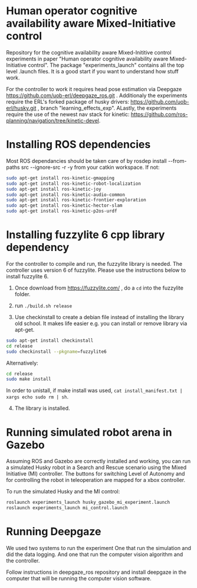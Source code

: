 # Human operator cognitive availability aware Mixed-Initiative control
Repository for the cognitive availability aware Mixed-Inititive control experiments in paper "Human operator cognitive availability aware Mixed-Initiative control". The package "experiments_launch" contains all the top level .launch files. It is a good start if you want to understand how stuff work. 

For the controller to work it requires head pose estimation via Deepgaze https://github.com/uob-erl/deepgaze_ros.git .
Additionaly the experiments require the ERL's forked package of husky drivers: https://github.com/uob-erl/husky.git , branch "learning_effects_exp". ALastly, the experiments require the use of the newest nav stack for kinetic: https://github.com/ros-planning/navigation/tree/kinetic-devel.

# Installing ROS dependencies
Most ROS dependancies should be taken care of by rosdep install --from-paths src --ignore-src -r -y from your catkin workspace. If not:

```sh
sudo apt-get install ros-kinetic-gmapping
sudo apt-get install ros-kinetic-robot-localization
sudo apt-get install ros-kinetic-joy
sudo apt-get install ros-kinetic-audio-common
sudo apt-get install ros-kinetic-frontier-exploration
sudo apt-get install ros-kinetic-hector-slam
sudo apt-get install ros-kinetic-p2os-urdf
```

# Installing fuzzylite 6 cpp library dependency
For the controller to compile and run, the fuzzylite library is needed. The controller uses version 6 of fuzzylite. Please use the instructions below to install fuzzylite 6. 

1) Once download from https://fuzzylite.com/ , do a `cd` into the fuzzylite folder.

2)  run `./build.sh release`

3) Use checkinstall to create a debian file instead of installing the library old school. It makes life easier e.g. you can install or remove library via apt-get.

```sh
sudo apt-get install checkinstall
cd release
sudo checkinstall --pkgname=fuzzylite6
```

Alternatively:
```sh
cd release
sudo make install
````

In order to unistall, if make install was used, `cat install_manifest.txt | xargs echo sudo rm | sh`.

4) The library is installed.

# Running simulated robot arena in Gazebo
Assuming ROS and Gazebo are correctly installed and working, you can run a simulated Husky robot in a Search and Rescue scenario using the Mixed Initiative (MI) controller. The buttons for switching Level of Autonomy and for controlling the robot in teleoperation are mapped for a xbox controller.

To run the simulated Husky and the MI control:
```sh
roslaunch experiments_launch husky_gazebo_mi_experiment.launch
roslaunch experiments_launch mi_control.launch
````
# Running Deepgaze

We used two systems to run the experiment
One that run the simulation and did the data logging. 
And one that run the computer vision algorithm and the controller. 

Follow instructions in deepgaze_ros repository and install deepgaze in the computer that will be running the computer vision software. 

